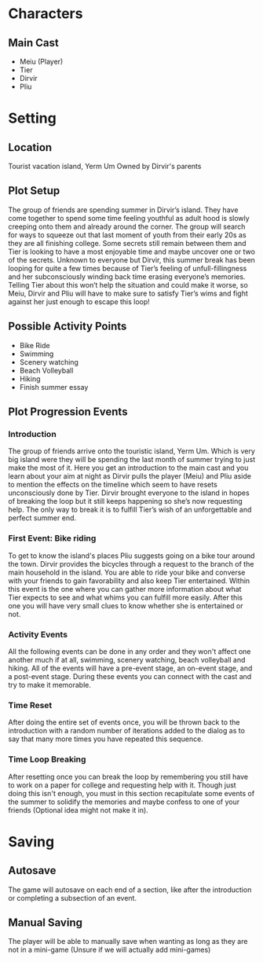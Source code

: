 # Characters

## Main Cast
- Meiu (Player)
- Tier
- Dirvir
- Pliu

# Setting

## Location
Tourist vacation island, Yerm Um
Owned by Dirvir's parents

## Plot Setup
The group of friends are spending summer in Dirvir’s island. They have come together to spend some time feeling youthful as adult hood is slowly creeping onto them and already around the corner. The group will search for ways to squeeze out that last moment of youth from their early 20s as they are all finishing college. Some secrets still remain between them and Tier is looking to have a most enjoyable time and maybe uncover one or two of the secrets. Unknown to everyone but Dirvir, this summer break has been looping for quite a few times because of Tier’s feeling of unfull-fillingness and her subconsciously winding back time erasing everyone’s memories. Telling Tier about this won’t help the situation and could make it worse, so Meiu, Dirvir and Pliu will have to make sure to satisfy Tier’s wims and fight against her just enough to escape this loop!

## Possible Activity Points
- Bike Ride
- Swimming
- Scenery watching
- Beach Volleyball
- Hiking
- Finish summer essay

## Plot Progression Events

### Introduction
The group of friends arrive onto the touristic island, Yerm Um. Which is very big island were they will be spending the last month of summer trying to just make the most of it. Here you get an introduction to the main cast and you learn about your aim at night as Dirvir pulls the player (Meiu) and Pliu aside to mention the effects on the timeline which seem to have resets unconsciously done by Tier. Dirvir brought everyone to the island in hopes of breaking the loop but it still keeps happening so she’s now requesting help. The only way to break it is to fulfill Tier’s wish of an unforgettable and perfect summer end.

### First Event: Bike riding
To get to know the island's places Pliu suggests going on a bike tour around the town. Dirvir provides the bicycles through a request to the branch of the main household in the island. You are able to ride your bike and converse with your friends to gain favorability and also keep Tier entertained.
Within this event is the one where you can gather more information about what Tier expects to see and what whims you can fulfill more easily. After this one you will have very small clues to know whether she is entertained or not.

### Activity Events
All the following events can be done in any order and they won't affect one another much if at all, swimming, scenery watching, beach volleyball and hiking. All of the events will have a pre-event stage, an on-event stage, and a post-event stage. During these events you can connect with the cast and try to make it memorable.

### Time Reset
After doing the entire set of events once, you will be thrown back to the introduction with a random number of iterations added to the dialog as to say that many more times you have repeated this sequence.

### Time Loop Breaking
After resetting once you can break the loop by remembering you still have to work on a paper for college and requesting help with it. Though just doing this isn't enough, you must in this section recapitulate some events of the summer to solidify the memories and maybe confess to one of your friends (Optional idea might not make it in).

# Saving
## Autosave
The game will autosave on each end of a section, like after the introduction or completing a subsection of an event.

## Manual Saving
The player will be able to manually save when wanting as long as they are not in a mini-game (Unsure if we will actually add mini-games)

